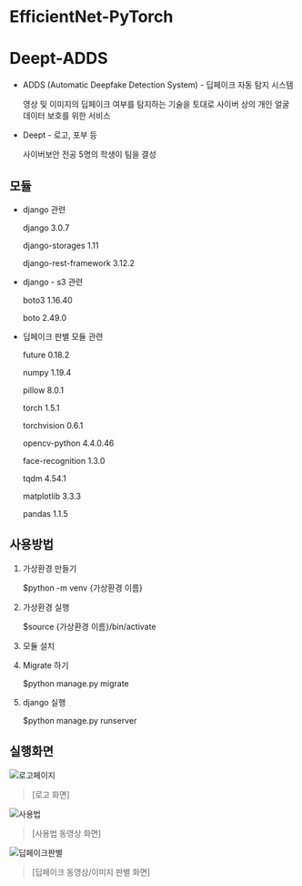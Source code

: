 # EfficientNet-PyTorch

# Deept-ADDS
- ADDS (Automatic Deepfake Detection System) - 딥페이크 자동 탐지 시스템

    영상 및 이미지의 딥페이크 여부를 탐지하는 기술을 토대로 사이버 상의 개인 얼굴 데이터 보호를 위한 서비스

- Deept - 로고, 포부 등

    사이버보안 전공 5명의 학생이 팀을 결성

## 모듈
- django 관련

    django 3.0.7

    django-storages 1.11

    django-rest-framework 3.12.2


- django - s3 관련

    boto3 1.16.40

    boto 2.49.0


- 딥페이크 판별 모듈 관련

    future 0.18.2

    numpy 1.19.4 

    pillow 8.0.1 

    torch 1.5.1 

    torchvision 0.6.1

    opencv-python 4.4.0.46

    face-recognition 1.3.0
    
    tqdm 4.54.1

    matplotlib 3.3.3
 
    pandas 1.1.5

## 사용방법
1. 가상환경 만들기

    $python -m venv {가상환경 이름}

2. 가상환경 실행

    $source {가상환경 이름}/bin/activate

3. 모듈 설치

4. Migrate 하기

    $python manage.py migrate

5. django 실행

    $python manage.py runserver

## 실행화면

![로고페이지](https://user-images.githubusercontent.com/49579003/102734322-e7480b80-4382-11eb-9c91-974553083c0f.png)
> [로고 화면]

![사용법](https://user-images.githubusercontent.com/49579003/102734566-7f45f500-4383-11eb-9da5-3d30fe8a2f3e.png)
> [사용법 동영상 화면]

![딥페이크판별](https://user-images.githubusercontent.com/49579003/102734482-40b03a80-4383-11eb-8b98-afb58e955935.png)
> [딥페이크 동영상/이미지 판별 화면]
